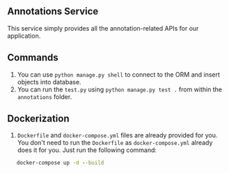 ## Annotations Service
This service simply provides all the annotation-related APIs for our application. 

## Commands
1) You can use ```python manage.py shell``` to connect to the ORM and insert objects into database.
2) You can run the ```test.py``` using `python manage.py test .` from within the `annotations` folder.

## Dockerization
1) `Dockerfile` and `docker-compose.yml` files are already provided for you. You don't need to run the `Dockerfile` as `docker-compose.yml` already does it for you. Just run the following command:
```cmd
   docker-compose up -d --build
```
